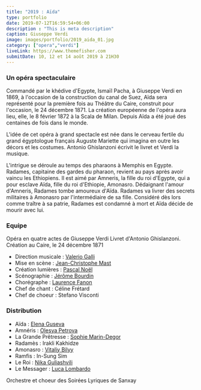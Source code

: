 ```yaml
---
title: "2019 : Aïda"
type: portfolio
date: 2019-07-12T16:59:54+06:00
description : "This is meta description"
caption: Giuseppe Verdi
image: images/portfolio/2019_aida_01.jpg
category: ["opera","verdi"]
liveLink: https://www.themefisher.com
submitDate: 10, 12 et 14 août 2019 à 21H30
---
```

### Un opéra spectaculaire

Commandé par le khédive d'Egypte, Ismaïl Pacha, à Giuseppe Verdi en 1869, à l'occasion de la construction du canal de Suez, Aïda sera représenté pour la première fois au Théâtre du Caire, construit pour l'occasion, le 24 décembre 1871. La création européenne de l'opéra aura lieu, elle, le 8 février 1872 à la Scala de Milan. Depuis Aïda a été joué des centaines de fois dans le monde.

L'idée de cet opéra à grand spectacle est née dans le cerveau fertile du grand égyptologue français Auguste Mariette qui imagina en outre les décors et les costumes. Antonio Ghislanzoni écrivit le livret et Verdi la musique.

L'intrigue se déroule au temps des pharaons à Memphis en Egypte. Radames, capitaine des gardes du pharaon, revient au pays après avoir vaincu les Ethiopiens. Il est aimé par Amneris, la fille du roi d'Egypte, qui a pour esclave Aïda, fille du roi d'Ethiopie, Amonasro. Dédaignant l'amour d'Amneris, Radames tombe amoureux d'Aïda. Radames va livrer des secrets militaires à Amonasro par l'intermédiaire de sa fille. Considéré dès lors comme traître à sa patrie, Radames est condamné à mort et Aïda décide de mourir avec lui.

### Equipe

Opéra en quatre actes de Giuseppe Verdi
Livret d'Antonio Ghislanzoni. Création au Caire, le 24 décembre 1871

- Direction musicale : [Valerio Galli](/artists/valerio_galli/)
- Mise en scène : [Jean-Christophe Mast](/artists/jean-christophe_mast/)
- Création lumières : [Pascal Noël](/artists/pascal_noel/)
- Scénographie : [Jérôme Bourdin](/artists/jerome_bourdin/)
- Chorégraphe : [Laurence Fanon](/artists/laurence_fanon/)
- Chef de chant : Céline Frétard
- Chef de choeur : Stefano Visconti

### Distribution

- Aïda : [Elena Guseva](/artists/elena_guseva/)
- Amnéris : [Olesya Petrova](/artists/olesya_petrova/)
- La Grande Prêtresse : [Sophie Marin-Degor](/artists/sophie_marin_degor/)
- Radamès : Irakli Kakhidze
- Amonasro : [Vitaliy Bilyy](/artists/vitaliy_bilyy/)
- Ramfis : In-Sung Sim
- Le Roi : [Nika Guliashvili](/artists/nika_guliashvili)
- Le Messager : [Luca Lombardo](/artists/luca_lombardo/)

Orchestre et choeur des Soirées Lyriques de Sanxay
